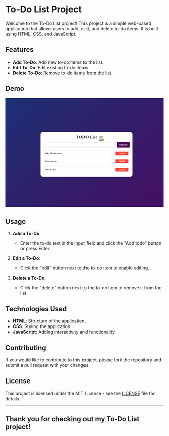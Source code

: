 # To-Do List Project

Welcome to the To-Do List project! This project is a simple web-based application that allows users to add, edit, and delete to-do items. It is built using HTML, CSS, and JavaScript.

## Features

- **Add To-Do**: Add new to-do items to the list.
- **Edit To-Do**: Edit existing to-do items.
- **Delete To-Do**: Remove to-do items from the list.

## Demo

[![Watch the video](/Web%202/week3/adv-Dom/To-Do_list/assets/thumbnail.png)](/Web%202/week3/adv-Dom/To-Do_list/assets/todo.mp4)

## Usage

1. **Add a To-Do**:

   - Enter the to-do text in the input field and click the "Add todo" button or press Enter.

2. **Edit a To-Do**:

   - Click the "edit" button next to the to-do item to enable editing.

3. **Delete a To-Do**:
   - Click the "delete" button next to the to-do item to remove it from the list.

## Technologies Used

- **HTML**: Structure of the application.
- **CSS**: Styling the application.
- **JavaScript**: Adding interactivity and functionality.

## Contributing

If you would like to contribute to this project, please fork the repository and submit a pull request with your changes.

## License

This project is licensed under the MIT License - see the [LICENSE](LICENSE) file for details.

---

## Thank you for checking out my To-Do List project!
